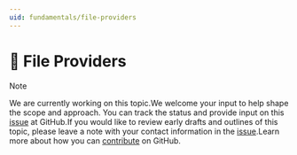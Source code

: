 ```yaml
---
uid: fundamentals/file-providers
---
```

  # 🔧 File Providers

> [!NOTE]
> We are currently working on this topic.We welcome your input to help shape the scope and approach. You can track the status and provide input on this [issue](https://github.com/aspnet/Docs/issues/206) at GitHub.If you would like to review early drafts and outlines of this topic, please leave a note with your contact information in the [issue](https://github.com/aspnet/Docs/issues/206).Learn more about how you can [contribute](https://github.com/aspnet/Docs/blob/master/CONTRIBUTING.md) on GitHub.
